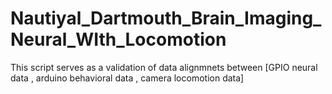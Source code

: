 # Nautiyal_Dartmouth_Brain_Imaging_Neural_WIth_Locomotion

This script serves as a validation of data alignmnets between [GPIO neural data , arduino behavioral data , camera locomotion data]
